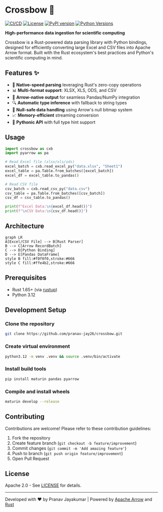# Crossbow 🏹

[![CI/CD](https://github.com/yourusername/crossbow/actions/workflows/rust.yml/badge.svg)](https://github.com/yourusername/crossbow/actions)
[![License](https://img.shields.io/badge/License-Apache_2.0-blue.svg)](https://opensource.org/licenses/Apache-2.0)
[![PyPI version](https://badge.fury.io/py/crossbow-rs.svg)](https://badge.fury.io/py/crossbow-rs)
[![Python Versions](https://img.shields.io/pypi/pyversions/crossbow-rs.svg)](https://pypi.org/project/crossbow-rs/)

**High-performance data ingestion for scientific computing**

Crossbow is a Rust-powered data parsing library with Python bindings, designed for efficiently converting large Excel and CSV files into Apache Arrow format. Built with the Rust ecosystem's best practices and Python's scientific computing in mind.

## Features ✨

- 🚀 **Native-speed parsing** leveraging Rust's zero-copy operations
- 📊 **Multi-format support**: XLSX, XLS, ODS, and CSV
- 🏹 **Arrow-native output** for seamless Pandas/NumPy integration
- 🔍 **Automatic type inference** with fallback to string types
- 🧩 **Null-safe data handling** using Arrow's null bitmap system
- 📈 **Memory-efficient** streaming conversion
- 🐍 **Pythonic API** with full type hint support

## Usage

```python
import crossbow as cxb
import pyarrow as pa

# Read Excel file (xlsx/xls/ods)
excel_batch = cxb.read_excel_py("data.xlsx", "Sheet1")
excel_table = pa.Table.from_batches([excel_batch])
excel_df = excel_table.to_pandas()

# Read CSV file
csv_batch = cxb.read_csv_py("data.csv")
csv_table = pa.Table.from_batches([csv_batch])
csv_df = csv_table.to_pandas()

print(f"Excel Data:\n{excel_df.head()}")
print(f"\nCSV Data:\n{csv_df.head()}")
```

## Architecture

```mermaid
graph LR
A[Excel/CSV File] --> B[Rust Parser]
B --> C[Arrow RecordBatch]
C --> D[Python Binding]
D --> E[Pandas DataFrame]
style B fill:#f0f0f0,stroke:#666
style C fill:#ffe4b2,stroke:#666
```

## Prerequisites

- Rust 1.65+ (via [rustup](https://rustup.rs/))
- Python 3.12

## Development Setup

### Clone the repository

```bash
git clone https://github.com/pranav-jay26/crossbow.git
```

### Create virtual environment

```bash
python3.12 -m venv .venv && source .venv/bin/activate
```

### Install build tools

```bash
pip install maturin pandas pyarrow
```

### Compile and install wheels

```bash
maturin develop --release
```

## Contributing

Contributions are welcome! Please refer to these contribution guidelines:

1. Fork the repository
2. Create feature branch (`git checkout -b feature/improvement`)
3. Commit changes (`git commit -m 'Add amazing feature'`)
4. Push to branch (`git push origin feature/improvement`)
5. Open Pull Request

## License

Apache 2.0 - See [LICENSE](LICENSE) for details.

---

Developed with ❤️ by Pranav Jayakumar | Powered by [Apache Arrow](https://arrow.apache.org/) and [Rust](https://www.rust-lang.org/)

```

```
